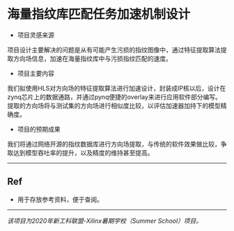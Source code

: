 # 海量指纹库匹配任务加速机制设计
- 项目灵感来源

项目设计主要解决的问题是从有可能产生污损的指纹图像中，通过特征提取算法提取方向场信息，加速在海量指纹库中与污损指纹匹配的速度。

- 项目主要内容

我们拟使用HLS对方向场的特征提取算法进行加速设计，封装成IP核以后，设计在zynq芯片上的数据通路，并通过pynq便捷的overlay来进行应用软件部分编写。提取的方向场将与测试集的方向场进行相似度比较，以评估加速器加持下的模型精确度。

- 项目的预期成果

我们将通过网络开源的指纹数据库进行方向场提取，与传统的软件效果做比较，争取达到模型吞吐率的提升，以及精度的维持甚至提高。

---
## Ref
- 用于存放参考资料，便于查阅。
---

*该项目为2020年新工科联盟-Xilinx暑期学校（Summer School）项目。*
